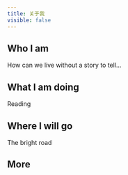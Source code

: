 ```yaml
---
title: 关于我
visible: false
---
```


## Who I am

How can we live without a story to tell...

## What I am doing

Reading

## Where I will go

The bright road

## More
